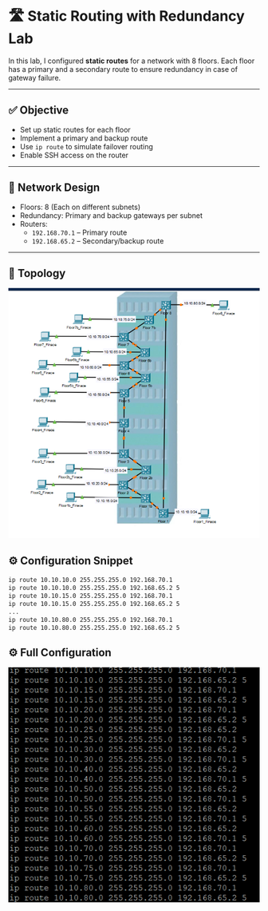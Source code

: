 # 🛣️ Static Routing with Redundancy Lab

In this lab, I configured **static routes** for a network with 8 floors. Each floor has a primary and a secondary route to ensure redundancy in case of gateway failure.

---

## ✅ Objective

- Set up static routes for each floor
- Implement a primary and backup route
- Use `ip route` to simulate failover routing
- Enable SSH access on the router

---

## 🧱 Network Design

- Floors: 8 (Each on different subnets)
- Redundancy: Primary and backup gateways per subnet
- Routers:
  - `192.168.70.1` – Primary route
  - `192.168.65.2` – Secondary/backup route

---

## 🧱 Topology
![Topology Image](images/Topology.png)

## ⚙️ Configuration Snippet

```plaintext
ip route 10.10.10.0 255.255.255.0 192.168.70.1
ip route 10.10.10.0 255.255.255.0 192.168.65.2 5
ip route 10.10.15.0 255.255.255.0 192.168.70.1
ip route 10.10.15.0 255.255.255.0 192.168.65.2 5
...
ip route 10.10.80.0 255.255.255.0 192.168.70.1
ip route 10.10.80.0 255.255.255.0 192.168.65.2 5

```
## ⚙️ Full Configuration 
![Ip Routes](images/IpRouting.png)


